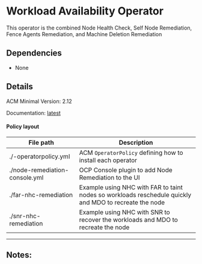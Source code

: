 # Workload Availability Operator
This operator is the combined Node Health Check, Self Node Remediation, Fence Agents Remediation, and  Machine Deletion Remediation

## Dependencies
  - None

## Details
ACM Minimal Version: 2.12

Documentation: [latest](https://docs.redhat.com/en/documentation/workload_availability_for_red_hat_openshift/latest)

#### **Policy layout**
|File path    |Description              |
|-------------|-------------------------|
|./-operatorpolicy.yml|ACM `OperatorPolicy` defining how to install each operator|
|./node-remediation-console.yml|OCP Console plugin to add Node Remediation to the UI|
|./far-nhc-remediation|Example using NHC with FAR to taint nodes so workloads reschedule quickly and MDO to recreate the node|
|./snr-nhc-remediation|Example using NHC with SNR to recover the workloads and MDO to recreate the node|

---
**Notes:**
  -
